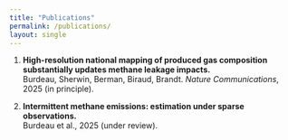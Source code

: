 ```yaml
---
title: "Publications"
permalink: /publications/
layout: single
---
```


1. **High-resolution national mapping of produced gas composition substantially updates methane leakage impacts.**  
   Burdeau, Sherwin, Berman, Biraud, Brandt. *Nature Communications*, 2025 (in principle).

2. **Intermittent methane emissions: estimation under sparse observations.**  
   Burdeau et al., 2025 (under review).